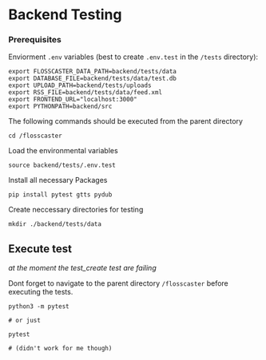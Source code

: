 # Backend Testing

### Prerequisites
Enviorment `.env` variables (best to create `.env.test` in the `/tests` directory):
```
export FLOSSCASTER_DATA_PATH=backend/tests/data
export DATABASE_FILE=backend/tests/data/test.db
export UPLOAD_PATH=backend/tests/uploads
export RSS_FILE=backend/tests/data/feed.xml
export FRONTEND_URL="localhost:3000"
export PYTHONPATH=backend/src
```
The following commands should be executed from the parent directory 
```
cd /flosscaster
```
Load the environmental variables
```
source backend/tests/.env.test
```
Install all necessary Packages
```
pip install pytest gtts pydub
```
Create neccessary directories for testing
```
mkdir ./backend/tests/data
```
## Execute test
_at the moment the test_create test are failing_

Dont forget to navigate to the parent directory `/flosscaster` before executing the tests.
```
python3 -m pytest

# or just 

pytest

# (didn't work for me though)
```
